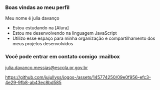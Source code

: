 ### Boas vindas ao meu perfil

Meu nome é julia davanço

- Estou estudando na [Alura]
- Estou me desenvolvendo na linguagem JavaScript
- Utilizo esse espaço para minha organização e compartilhamento dos meus projetos desenvolvidos

### Você pode entrar em contato comigo :mailbox

julia.davanco.messias@escola.pr.gov.br

https://github.com/jujullyss/jogos-/assets/145774250/09e0f956-efc3-4e29-9fb8-ab43ec8bd585

